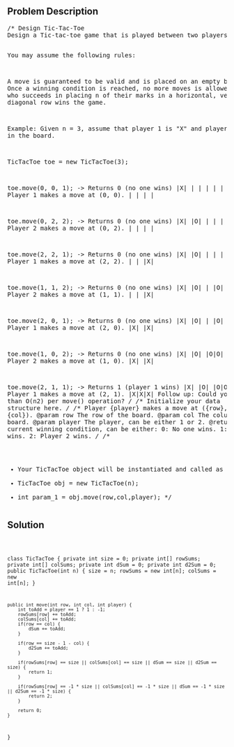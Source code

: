 <!--
<style>
  body { font-family: Arial, sans-serif; }
  .container { max-width: 100%; margin: auto; padding: 20px; }
  .comment-block { background-color: #f9f9f9; padding: 10px; border-left: 5px solid #ccc; max-width: 500px; margin: auto; word-wrap: break-word; white-space: pre-wrap; }
  .code-block { background-color: #f4f4f4; padding: 10px; border: 1px solid #ddd; }
</style>
-->

<div class='container'>
<h2>Problem Description</h2>
<div class='comment-block'>
<pre>
/* Design Tic-Tac-Toe
Design a Tic-tac-toe game that is played between two players on a n x n grid.

You may assume the following rules:

A move is guaranteed to be valid and is placed on an empty block.
Once a winning condition is reached, no more moves is allowed.
A player who succeeds in placing n of their marks in a horizontal, vertical, or diagonal row wins the game.

Example:
Given n = 3, assume that player 1 is "X" and player 2 is "O" in the board.

TicTacToe toe = new TicTacToe(3);

toe.move(0, 0, 1); -> Returns 0 (no one wins)
|X| | |
| | | |    // Player 1 makes a move at (0, 0).
| | | |

toe.move(0, 2, 2); -> Returns 0 (no one wins)
|X| |O|
| | | |    // Player 2 makes a move at (0, 2).
| | | |

toe.move(2, 2, 1); -> Returns 0 (no one wins)
|X| |O|
| | | |    // Player 1 makes a move at (2, 2).
| | |X|

toe.move(1, 1, 2); -> Returns 0 (no one wins)
|X| |O|
| |O| |    // Player 2 makes a move at (1, 1).
| | |X|

toe.move(2, 0, 1); -> Returns 0 (no one wins)
|X| |O|
| |O| |    // Player 1 makes a move at (2, 0).
|X| |X|

toe.move(1, 0, 2); -> Returns 0 (no one wins)
|X| |O|
|O|O| |    // Player 2 makes a move at (1, 0).
|X| |X|

toe.move(2, 1, 1); -> Returns 1 (player 1 wins)
|X| |O|
|O|O| |    // Player 1 makes a move at (2, 1).
|X|X|X|
Follow up:
Could you do better than O(n2) per move() operation?
*/
    /** Initialize your data structure here. */
    /** Player {player} makes a move at ({row}, {col}).
        @param row The row of the board.
        @param col The column of the board.
        @param player The player, can be either 1 or 2.
        @return The current winning condition, can be either:
                0: No one wins.
                1: Player 1 wins.
                2: Player 2 wins. */
/**
 * Your TicTacToe object will be instantiated and called as such:
 * TicTacToe obj = new TicTacToe(n);
 * int param_1 = obj.move(row,col,player);
 */</pre>
</div>

<h2>Solution</h2>
<div class='code-block'>
<pre><code class='language-java'>


class TicTacToe {
    private int size = 0;
    private int[] rowSums;
    private int[] colSums;
    private int dSum = 0;
    private int d2Sum = 0;
    public TicTacToe(int n) {
        size = n;
        rowSums = new int[n];
        colSums = new int[n];
    }
    
    public int move(int row, int col, int player) {
        int toAdd = player == 1 ? 1 : -1;
        rowSums[row] += toAdd;
        colSums[col] += toAdd;
        if(row == col) {
            dSum += toAdd;
        }
        
        if(row == size - 1 - col) {
            d2Sum += toAdd;
        }
        
        if(rowSums[row] == size || colSums[col] == size || dSum == size || d2Sum == size) {
            return 1;
        }
        
        if(rowSums[row] == -1 * size || colSums[col] == -1 * size || dSum == -1 * size || d2Sum == -1 * size) {
            return 2;
        }
        
        return 0;
    }
}

</code></pre>
</div>
</div>
